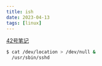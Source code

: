 ```yaml
---
title: ish
date: 2023-04-13
tags: [linux]
---
```


[42号笔记](https://zhuanlan.zhihu.com/p/565028534)
``` bash
$ cat /dev/location > /dev/null &
  /usr/sbin/sshd
```

